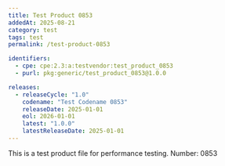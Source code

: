 ```yaml
---
title: Test Product 0853
addedAt: 2025-08-21
category: test
tags: test
permalink: /test-product-0853

identifiers:
  - cpe: cpe:2.3:a:testvendor:test_product_0853
  - purl: pkg:generic/test_product_0853@1.0.0

releases:
  - releaseCycle: "1.0"
    codename: "Test Codename 0853"
    releaseDate: 2025-01-01
    eol: 2026-01-01
    latest: "1.0.0"
    latestReleaseDate: 2025-01-01
---
```


This is a test product file for performance testing. Number: 0853
